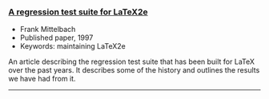 

### <a href="{{site.baseurl}}/publications/regression-test-suite.pdf" target="_blank" onclick="vgwPixelCall('6243765bc0fc415ca9fe91a0958f91a4');">A regression test suite for LaTeX2e</a>

+ Frank Mittelbach
+ Published paper, 1997
+ Keywords: maintaining LaTeX2e

An article describing the regression test suite that has been built for LaTeX over the past years. It describes some of the history and outlines the results we have had from it.

***

